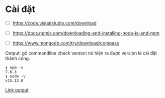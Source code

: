 # Cài đặt

- [ ] https://code.visualstudio.com/download
- [ ] https://docs.npmjs.com/downloading-and-installing-node-js-and-npm
- [ ] https://www.mongodb.com/try/download/compass


Output: gõ commandline check version nó hiện ra đuợc version là cài đặt thành công.

```
❯ npm -v     
7.6.3
❯ node -v    
v15.12.0

```

[Link output](https://monosnap.com/file/BitBsDeUO0JAyrwgZaL0makOfOxt75)
